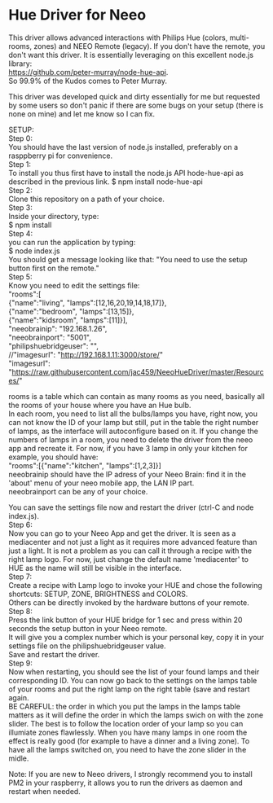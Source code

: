 # Hue Driver for Neeo

This driver allows advanced interactions with Philips Hue (colors, multi-rooms, zones) and NEEO Remote (legacy). If you don't have the remote, you don't want this driver.
It is essentially leveraging on this excellent node.js library:  
https://github.com/peter-murray/node-hue-api.  
So 99.9% of the Kudos comes to Peter Murray.  

This driver was developed quick and dirty essentially for me but requested by some users so don't panic if there are some bugs on your setup (there is none on mine) and let me know so I can fix.
  
SETUP:    
Step 0:  
You should have the last version of node.js installed, preferably on a rasppberry pi for convenience.  
Step 1:  
To install you thus first have to install the node.js API hode-hue-api as described in the previous link.
$ npm install node-hue-api  
Step 2:  
Clone this repository on a path of your choice.  
Step 3:   
Inside your directory, type:  
$ npm install   
Step 4:  
you can run the application by typing:  
$ node index.js  
You should get a message looking like that: "You need to use the setup button first on the remote."  
Step 5:  
Know you need to edit the settings file:  
"rooms":[  
  {"name":"living", "lamps":[12,16,20,19,14,18,17]},              
  {"name":"bedroom", "lamps":[13,15]},  
  {"name":"kidsroom", "lamps":[11]}],  
"neeobrainip": "192.168.1.26",  
"neeobrainport": "5001",  
"philipshuebridgeuser": "",  
//"imagesurl": "http://192.168.1.11:3000/store/"  
"imagesurl": "https://raw.githubusercontent.com/jac459/NeeoHueDriver/master/Resources/"  
  
rooms is a table which can contain as many rooms as you need, basically all the rooms of your house where you have an Hue bulb.  
In each room, you need to list all the bulbs/lamps you have, right now, you can not know the ID of your lamp but still, put in the table the right number of lamps, as the interface will autoconfigure based on it. If you change the numbers of lamps in a room, you need to delete the driver from the neeo app and recreate it. For now, if you have 3 lamp in only your kitchen for example, you should have:  
"rooms":[{"name":"kitchen", "lamps":[1,2,3]}]  
neeobrainip should have the IP adress of your Neeo Brain: find it in the 'about' menu of your neeo mobile app, the LAN IP part.  
neeobrainport can be any of your choice.  

You can save the settings file now and restart the driver (ctrl-C and node index.js).  
Step 6:  
Now you can go to your Neeo App and get the driver. It is seen as a mediacenter and not just a light as it requires more advanced feature than just a light. It is not a problem as you can call it through a recipe with the right lamp logo. For now, just change the default name 'mediacenter' to HUE as the name will still be visible in the interface.  
Step 7:     
Create a recipe with Lamp logo to invoke your HUE and chose the following shortcuts: SETUP, ZONE, BRIGHTNESS and COLORS.  
Others can be directly invoked by the hardware buttons of your remote.  
Step 8:  
Press the link button of your HUE bridge for 1 sec and press within 20 seconds the setup button in your Neeo remote.  
It will give you a complex number which is your personal key, copy it in your settings file on the philipshuebridgeuser value.  
Save and restart the driver.  
Step 9:  
Now when restarting, you should see the list of your found lamps and their corresponding ID. You can now go back to the settings on the lamps table of your rooms and put the right lamp on the right table (save and restart again.  
BE CAREFUL: the order in which you put the lamps in the lamps table matters as it will define the order in which the lamps swich on with the zone slider. The best is to follow the location order of your lamp so you can illumiate zones flawlessly. When you have many lamps in one room the effect is really good (for example to have a dinner and a living zone). To have all the lamps switched on, you need to have the zone slider in the midle.  
  
Note: If you are new to Neeo drivers, I strongly recommend you to install PM2 in your raspberry, it allows you to run the drivers as daemon and restart when needed.



